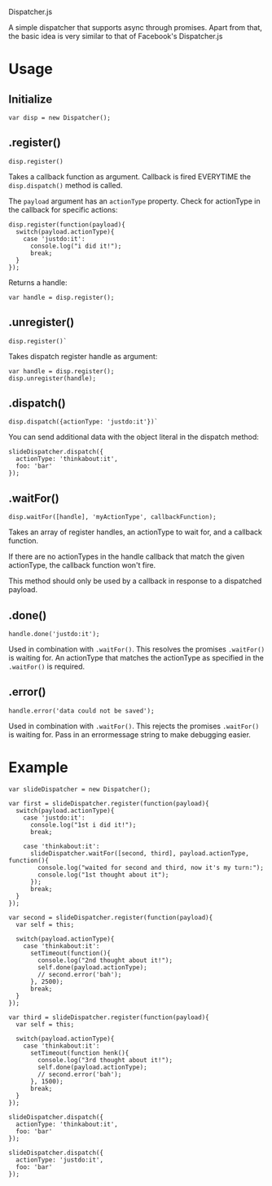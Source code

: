 Dispatcher.js

A simple dispatcher that supports async through promises.
Apart from that, the basic idea is very similar to that of Facebook's Dispatcher.js


Usage
=====

Initialize
----------

    var disp = new Dispatcher();


.register()
-----------

    disp.register()

Takes a callback function as argument. Callback is fired EVERYTIME the
`disp.dispatch()` method is called.

The `payload` argument has an `actionType` property.
Check for actionType in the callback for specific actions:

    disp.register(function(payload){
      switch(payload.actionType){
        case 'justdo:it':
          console.log("i did it!");
          break;
      }
    });

Returns a handle:

    var handle = disp.register();


.unregister()
-------------

    disp.register()`

Takes dispatch register handle as argument:

    var handle = disp.register();
    disp.unregister(handle);


.dispatch()
-----------

    disp.dispatch({actionType: 'justdo:it'})`

You can send additional data with the object literal in the dispatch method:

    slideDispatcher.dispatch({
      actionType: 'thinkabout:it',
      foo: 'bar'
    });


.waitFor()
----------

    disp.waitFor([handle], 'myActionType', callbackFunction);

Takes an array of register handles, an actionType to wait for, and a callback
function.

If there are no actionTypes in the handle callback that match the given actionType,
the callback function won't fire.

This method should only be used by a callback in response to a dispatched payload.

.done()
-------

    handle.done('justdo:it');

Used in combination with `.waitFor()`. This resolves the promises `.waitFor()`
is waiting for. An actionType that matches the actionType as specified in the
`.waitFor()` is required.


.error()
--------

    handle.error('data could not be saved');

Used in combination with `.waitFor()`. This rejects the promises `.waitFor()`
is waiting for. Pass in an errormessage string to make debugging easier.




Example
=======

    var slideDispatcher = new Dispatcher();

    var first = slideDispatcher.register(function(payload){
      switch(payload.actionType){
        case 'justdo:it':
          console.log("1st i did it!");
          break;

        case 'thinkabout:it':
          slideDispatcher.waitFor([second, third], payload.actionType, function(){
            console.log("waited for second and third, now it's my turn:");
            console.log("1st thought about it");
          });
          break;
      }
    });

    var second = slideDispatcher.register(function(payload){
      var self = this;

      switch(payload.actionType){
        case 'thinkabout:it':
          setTimeout(function(){
            console.log("2nd thought about it!");
            self.done(payload.actionType);
            // second.error('bah');
          }, 2500);
          break;
      }
    });

    var third = slideDispatcher.register(function(payload){
      var self = this;

      switch(payload.actionType){
        case 'thinkabout:it':
          setTimeout(function henk(){
            console.log("3rd thought about it!");
            self.done(payload.actionType);
            // second.error('bah');
          }, 1500);
          break;
      }
    });

    slideDispatcher.dispatch({
      actionType: 'thinkabout:it',
      foo: 'bar'
    });

    slideDispatcher.dispatch({
      actionType: 'justdo:it',
      foo: 'bar'
    });
